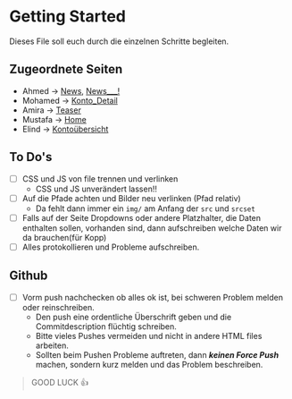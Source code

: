 
# Getting Started
Dieses File soll euch durch die einzelnen Schritte begleiten.
## Zugeordnete Seiten
- Ahmed &rarr; [News](../News.html), [News___!](../News___1.html)
- Mohamed &rarr; [Konto_Detail](../Konto_Detail.html)
- Amira &rarr; [Teaser](../Teaser.html)
- Mustafa &rarr; [Home](../Home.html)
- Elind &rarr; [Kontoübersicht](../Konto__bersicht.html)

## To Do's
- [ ] CSS und JS von file trennen und verlinken 
   - CSS und JS unverändert lassen!!
- [ ] Auf die Pfade achten und Bilder neu verlinken (Pfad relativ)
   - Da fehlt dann immer ein `img/` am Anfang der `src` und `srcset`
- [ ] Falls auf der Seite Dropdowns oder andere Platzhalter, die Daten enthalten sollen,
vorhanden sind, dann aufschreiben welche Daten wir da brauchen(für Kopp)
- [ ] Alles protokollieren und Probleme aufschreiben.

## Github
- [ ] Vorm push nachchecken ob alles ok ist, bei schweren Problem melden oder reinschreiben.
   - Den push eine ordentliche Überschrift geben und die Commitdescription flüchtig schreiben.
   - Bitte vieles Pushes vermeiden und nicht in andere HTML files arbeiten.
   - Sollten beim Pushen Probleme auftreten, dann **_keinen Force Push_** machen, sondern kurz melden
    und das Problem beschreiben.



> GOOD LUCK :+1: